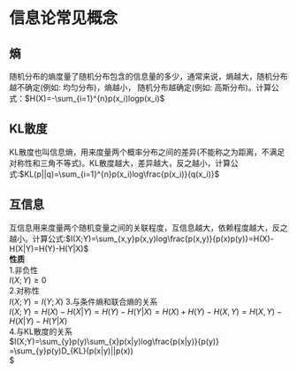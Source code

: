 # 信息论常见概念
## 熵
随机分布的熵度量了随机分布包含的信息量的多少，通常来说，熵越大，随机分布越不确定(例如: 均匀分布)，熵越小， 随机分布越确定(例如: 高斯分布)。计算公式：$H(X)=-\sum_{i=1}^{n}p(x_i)logp(x_i)$  
## KL散度
KL散度也叫信息熵，用来度量两个概率分布之间的差异(不能称之为距离，不满足对称性和三角不等式)。KL散度越大，差异越大，反之越小，计算公式:$KL(p||q)=\sum_{i=1}^{n}p(x_i)log\frac{p(x_i)}{q(x_i)}$  
## 互信息
互信息用来度量两个随机变量之间的关联程度，互信息越大，依赖程度越大，反之越小。计算公式:$I(X;Y)=\sum_{x,y}p(x,y)log\frac{p(x,y)}{p(x)p(y)}=H(X)-H(X|Y)=H(Y)-H(Y|X)$  
**性质**  
1.非负性    
$I(X;Y)\geq0$  
2.对称性  
$I(X;Y)=I(Y;X)$
3.与条件熵和联合熵的关系  
$I(X;Y)=H(X)-H(X|Y)
       =H(Y)-H(Y|X)
       =H(X)+H(Y)-H(X,Y)
       =H(X,Y)-H(X|Y)-H(Y|X)$  
4.与KL散度的关系  
$I(X;Y)=\sum_{y}p(y)\sum_{x}p(x|y)log\frac{p(x|y)}{p(y)}  
       =\sum_{y}p(y)D_{KL}(p(x|y)||p(x))  
       $